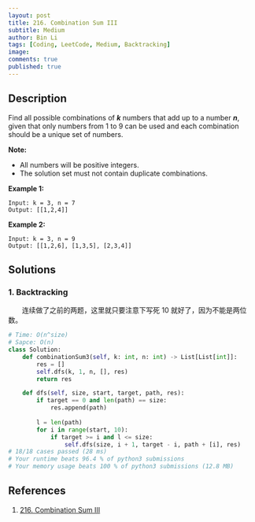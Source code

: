 ```yaml
---
layout: post
title: 216. Combination Sum III
subtitle: Medium
author: Bin Li
tags: [Coding, LeetCode, Medium, Backtracking]
image: 
comments: true
published: true
---
```


## Description


Find all possible combinations of ***k*** numbers that add up to a number ***n***, given that only numbers from 1 to 9 can be used and each combination should be a unique set of numbers.

**Note:**

- All numbers will be positive integers.
- The solution set must not contain duplicate combinations.

**Example 1:**

```
Input: k = 3, n = 7
Output: [[1,2,4]]
```

**Example 2:**

```
Input: k = 3, n = 9
Output: [[1,2,6], [1,3,5], [2,3,4]]
```

## Solutions
### 1. Backtracking
　　连续做了之前的两题，这里就只要注意下写死 10 就好了，因为不能是两位数。

```python
# Time: O(n^size)
# Sapce: O(n)
class Solution:
    def combinationSum3(self, k: int, n: int) -> List[List[int]]:
        res = []
        self.dfs(k, 1, n, [], res)
        return res

    def dfs(self, size, start, target, path, res):
        if target == 0 and len(path) == size:
            res.append(path)
        
        l = len(path)
        for i in range(start, 10):
            if target >= i and l <= size:
                self.dfs(size, i + 1, target - i, path + [i], res)
# 18/18 cases passed (28 ms)
# Your runtime beats 96.4 % of python3 submissions
# Your memory usage beats 100 % of python3 submissions (12.8 MB)
```

## References
1. [216. Combination Sum III](https://leetcode.com/problems/combination-sum-iii/)
